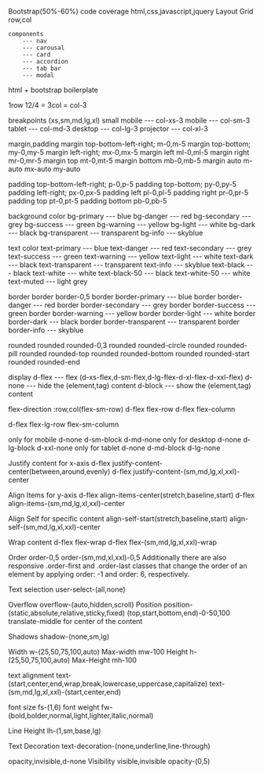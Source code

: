 Bootstrap(50%-60%) code coverage
    html,css,javascript,jquery
    Layout
        Grid
        row,col

    components
        --- nav
        --- carousal
        --- card
        --- accordion   
        --- tab bar
        --- modal
html + bootstrap boilerplate


1row
12/4 = 3col = col-3
<div class="row">
    <div class="col-sm-12 col-md-6 col-lg-3">
    </div>
    <div class="col-sm-12 col-md-6 col-lg-3">
    </div>
    <div class="col-sm-12 col-md-6 col-lg-3">
    </div>
    <div class="col-sm-12 col-md-6 col-lg-3">
    </div>
     <div class="col-sm-12 col-md-6 col-lg-3">
    </div>
</div>

breakpoints (xs,sm,md,lg,xl)
    small mobile --- col-xs-3
    mobile --- col-sm-3
    tablet --- col-md-3
    desktop --- col-lg-3
    projector --- col-xl-3

margin,padding
margin top-bottom-left-right;
m-0,m-5
margin top-bottom;
my-0,my-5
margin left-right;
mx-0,mx-5
margin left
ml-0,ml-5
margin right
mr-0,mr-5
margin top
mt-0,mt-5
margin bottom
mb-0,mb-5
margin auto
m-auto
mx-auto
my-auto


padding top-bottom-left-right;
p-0,p-5
padding top-bottom;
py-0,py-5
padding left-right;
px-0,px-5
padding left
pl-0,pl-5
padding right
pr-0,pr-5
padding top
pt-0,pt-5
padding bottom
pb-0,pb-5

background color
bg-primary      --- blue
bg-danger       --- red
bg-secondary    --- grey
bg-success      --- green
bg-warning      --- yellow
bg-light        --- white
bg-dark         --- black
bg-transparent  --- transparent
bg-info         --- skyblue

text color
text-primary      --- blue
text-danger       --- red
text-secondary    --- grey
text-success      --- green
text-warning      --- yellow
text-light        --- white
text-dark         --- black
text-transparent  --- transparent
text-info         --- skyblue
text-black        --- black
text-white        --- white
text-black-50     --- black
text-white-50     --- white
text-muted        --- light grey

border
border border-0,5
border border-primary      --- blue
border border-danger       --- red
border border-secondary    --- grey
border border-success      --- green
border border-warning      --- yellow
border border-light        --- white
border border-dark         --- black
border border-transparent  --- transparent
border border-info         --- skyblue

rounded
rounded rounded-0,3
rounded rounded-circle
rounded rounded-pill
rounded rounded-top
rounded rounded-bottom
rounded rounded-start
rounded rounded-end


display
d-flex  --- flex (d-xs-flex,d-sm-flex,d-lg-flex-d-xl-flex-d-xxl-flex)
d-none  --- hide the (element,tag) content
d-block --- show the (element,tag) content

flex-direction :row,col(flex-sm-row)
d-flex flex-row
d-flex flex-column

d-flex flex-lg-row flex-sm-column





only for mobile
d-none d-sm-block d-md-none
only for desktop
d-none d-lg-block d-xxl-none
only for tablet
d-none d-md-block d-lg-none



Justify content  for x-axis
d-flex justify-content-center(between,around,evenly)
d-flex justify-content-(sm,md,lg,xl,xxl)-center

Align Items  for y-axis
d-flex align-items-center(stretch,baseline,start)
d-flex align-items-(sm,md,lg,xl,xxl)-center

Align Self for specific content
align-self-start(stretch,baseline,start)
align-self-(sm,md,lg,xl,xxl)-center

Wrap content
d-flex flex-wrap
d-flex flex-(sm,md,lg,xl,xxl)-wrap

Order
order-0,5
order-(sm,md,xl,xxl)-0,5
Additionally there are also responsive .order-first and .order-last classes that change the order of an element by applying order: -1 and order: 6, respectively.

Text selection
user-select-(all,none)

Overflow
overflow-(auto,hidden,scroll)
Position
position-(static,absolute,relative,sticky,fixed)
(top,start,bottom,end)-0-50,100
translate-middle for center of the content

Shadows
shadow-(none,sm,lg)

Width
w-(25,50,75,100,auto)
Max-width
mw-100
Height
h-(25,50,75,100,auto)
Max-Height
mh-100

text alignment
text-(start,center,end,wrap,break,lowercase,uppercase,capitalize)
text-(sm,md,lg,xl,xxl)-(start,center,end)

font size
fs-(1,6)
font weight
fw-(bold,bolder,normal,light,lighter,italic,normal)

Line Height
lh-(1,sm,base,lg)

Text Decoration
text-decoration-(none,underline,line-through)

opacity,invisible,d-none
Visibility
visible,invisible
opacity-(0,5)